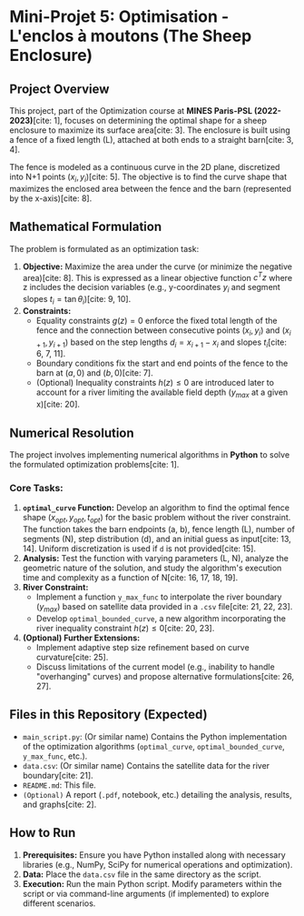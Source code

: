 # Mini-Projet 5: Optimisation - L'enclos à moutons (The Sheep Enclosure)

## Project Overview

This project, part of the Optimization course at **MINES Paris-PSL (2022-2023)**[cite: 1], focuses on determining the optimal shape for a sheep enclosure to maximize its surface area[cite: 3]. The enclosure is built using a fence of a fixed length (L), attached at both ends to a straight barn[cite: 3, 4].

The fence is modeled as a continuous curve in the 2D plane, discretized into N+1 points $(x_i, y_i)$[cite: 5]. The objective is to find the curve shape that maximizes the enclosed area between the fence and the barn (represented by the x-axis)[cite: 8].

## Mathematical Formulation

The problem is formulated as an optimization task:

1.  **Objective:** Maximize the area under the curve (or minimize the negative area)[cite: 8]. This is expressed as a linear objective function $c^T z$ where z includes the decision variables (e.g., y-coordinates $y_i$ and segment slopes $t_i = \tan \theta_i$)[cite: 9, 10].
2.  **Constraints:**
    * Equality constraints $g(z)=0$ enforce the fixed total length of the fence and the connection between consecutive points $(x_i, y_i)$ and $(x_{i+1}, y_{i+1})$ based on the step lengths $d_i = x_{i+1} - x_i$ and slopes $t_i$[cite: 6, 7, 11].
    * Boundary conditions fix the start and end points of the fence to the barn at $(a, 0)$ and $(b, 0)$[cite: 7].
    * (Optional) Inequality constraints $h(z) \le 0$ are introduced later to account for a river limiting the available field depth ($y_{max}$ at a given x)[cite: 20].

## Numerical Resolution

The project involves implementing numerical algorithms in **Python** to solve the formulated optimization problems[cite: 1].

### Core Tasks:

1.  **`optimal_curve` Function:** Develop an algorithm to find the optimal fence shape $(x_{opt}, y_{opt}, t_{opt})$ for the basic problem without the river constraint. The function takes the barn endpoints (a, b), fence length (L), number of segments (N), step distribution (d), and an initial guess as input[cite: 13, 14]. Uniform discretization is used if `d` is not provided[cite: 15].
2.  **Analysis:** Test the function with varying parameters (L, N), analyze the geometric nature of the solution, and study the algorithm's execution time and complexity as a function of N[cite: 16, 17, 18, 19].
3.  **River Constraint:**
    * Implement a function `y_max_func` to interpolate the river boundary ($y_{max}$) based on satellite data provided in a `.csv` file[cite: 21, 22, 23].
    * Develop `optimal_bounded_curve`, a new algorithm incorporating the river inequality constraint $h(z) \le 0$[cite: 20, 23].
4.  **(Optional) Further Extensions:**
    * Implement adaptive step size refinement based on curve curvature[cite: 25].
    * Discuss limitations of the current model (e.g., inability to handle "overhanging" curves) and propose alternative formulations[cite: 26, 27].

## Files in this Repository (Expected)

* `main_script.py`: (Or similar name) Contains the Python implementation of the optimization algorithms (`optimal_curve`, `optimal_bounded_curve`, `y_max_func`, etc.).
* `data.csv`: (Or similar name) Contains the satellite data for the river boundary[cite: 21].
* `README.md`: This file.
* `(Optional)` A report (`.pdf`, notebook, etc.) detailing the analysis, results, and graphs[cite: 2].

## How to Run

1.  **Prerequisites:** Ensure you have Python installed along with necessary libraries (e.g., NumPy, SciPy for numerical operations and optimization).
2.  **Data:** Place the `data.csv` file in the same directory as the script.
3.  **Execution:** Run the main Python script. Modify parameters within the script or via command-line arguments (if implemented) to explore different scenarios.
